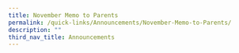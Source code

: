```yaml
---
title: November Memo to Parents
permalink: /quick-links/Announcements/November-Memo-to-Parents/
description: ""
third_nav_title: Announcements
---
```

